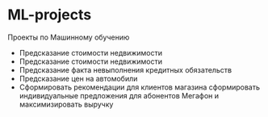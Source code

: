 # ML-projects
Проекты по Машинному обучению

* Предсказание стоимости недвижимости 
* Предсказание стоимости недвижимости
* Предсказание факта невыполнения кредитных обязательств
* Предсказание цен на автомобили
* Сформировать рекомендации для клиентов магазина cформировать индивидуальные предложения для абонентов Мегафон и максимизировать выручку
